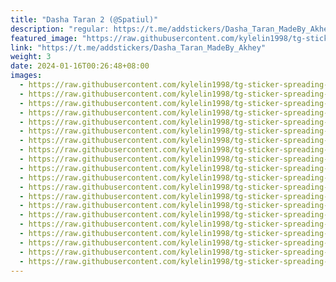 ```yaml
---
title: "Dasha Taran 2 (@Spatiul)"
description: "regular: https://t.me/addstickers/Dasha_Taran_MadeBy_Akhey"
featured_image: "https://raw.githubusercontent.com/kylelin1998/tg-sticker-spreading-worldwide-images/main/img/4dc4f22a-0677-4677-9c70-3d40125de3e8.jpg"
link: "https://t.me/addstickers/Dasha_Taran_MadeBy_Akhey"
weight: 3
date: 2024-01-16T00:26:48+08:00
images:
  - https://raw.githubusercontent.com/kylelin1998/tg-sticker-spreading-worldwide-images/main/img/4dc4f22a-0677-4677-9c70-3d40125de3e8.jpg
  - https://raw.githubusercontent.com/kylelin1998/tg-sticker-spreading-worldwide-images/main/img/49ee639b-a8a0-4ca7-86cf-27eaa3e801d8.jpg
  - https://raw.githubusercontent.com/kylelin1998/tg-sticker-spreading-worldwide-images/main/img/314d0b60-8771-4b08-9912-7e59cec6daf8.jpg
  - https://raw.githubusercontent.com/kylelin1998/tg-sticker-spreading-worldwide-images/main/img/23375288-76d2-4cd4-a69f-a12e43b3f674.jpg
  - https://raw.githubusercontent.com/kylelin1998/tg-sticker-spreading-worldwide-images/main/img/6c1f80f2-c72c-4825-990c-5cd7717c8690.jpg
  - https://raw.githubusercontent.com/kylelin1998/tg-sticker-spreading-worldwide-images/main/img/8c72ced9-8696-465d-9c23-ea077a38f378.jpg
  - https://raw.githubusercontent.com/kylelin1998/tg-sticker-spreading-worldwide-images/main/img/a303fcc8-2b33-438d-8977-fe0b74701b9e.jpg
  - https://raw.githubusercontent.com/kylelin1998/tg-sticker-spreading-worldwide-images/main/img/1af8b714-a47f-435f-9f0b-21479bf7d766.jpg
  - https://raw.githubusercontent.com/kylelin1998/tg-sticker-spreading-worldwide-images/main/img/c6fcb5b2-11c4-443a-b3b7-867c89be9626.jpg
  - https://raw.githubusercontent.com/kylelin1998/tg-sticker-spreading-worldwide-images/main/img/43fffae9-c6d7-4e64-821c-0fdf929e9b16.jpg
  - https://raw.githubusercontent.com/kylelin1998/tg-sticker-spreading-worldwide-images/main/img/75e4b777-81d6-4410-86ab-36037c047706.jpg
  - https://raw.githubusercontent.com/kylelin1998/tg-sticker-spreading-worldwide-images/main/img/5be91855-6a14-4f97-8a7e-0a72d9908d40.jpg
  - https://raw.githubusercontent.com/kylelin1998/tg-sticker-spreading-worldwide-images/main/img/24d47752-0aa3-4875-a97e-90c1c413fd73.jpg
  - https://raw.githubusercontent.com/kylelin1998/tg-sticker-spreading-worldwide-images/main/img/c8504b2b-5041-43ab-b928-8fbe6819cdd2.jpg
  - https://raw.githubusercontent.com/kylelin1998/tg-sticker-spreading-worldwide-images/main/img/1e7a5f24-cd4e-4541-9897-25c98558cafb.jpg
  - https://raw.githubusercontent.com/kylelin1998/tg-sticker-spreading-worldwide-images/main/img/34b2c258-9564-4efb-ae16-cc1025027c93.jpg
  - https://raw.githubusercontent.com/kylelin1998/tg-sticker-spreading-worldwide-images/main/img/55003752-1ff2-479f-af41-10f0199f961a.jpg
  - https://raw.githubusercontent.com/kylelin1998/tg-sticker-spreading-worldwide-images/main/img/852cb40c-a23b-496a-8532-21a61a51884c.jpg
  - https://raw.githubusercontent.com/kylelin1998/tg-sticker-spreading-worldwide-images/main/img/b2991add-3cf8-4a62-8f7d-d2aa518e99c3.jpg
  - https://raw.githubusercontent.com/kylelin1998/tg-sticker-spreading-worldwide-images/main/img/2cf23e98-2f98-44ac-8b05-d03e306a9db2.jpg
---
```

